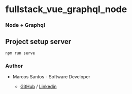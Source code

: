 # fullstack_vue_graphql_node

### Node + Graphql

## Project setup server
```
npm run serve
```

### Author

- Marcos Santos - Software Developer 

  - [GitHub](https://github.com/MarcosSantosDev) / [Linkedin](https://www.linkedin.com/in/marcossantosdev/)
